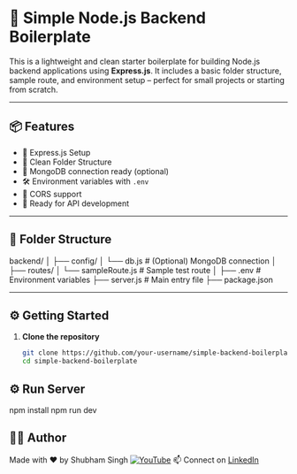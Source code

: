 # 🚀 Simple Node.js Backend Boilerplate

This is a lightweight and clean starter boilerplate for building Node.js backend applications using **Express.js**. It includes a basic folder structure, sample route, and environment setup – perfect for small projects or starting from scratch.

---

## 📦 Features

- 🔧 Express.js Setup
- 📁 Clean Folder Structure
- 🌿 MongoDB connection ready (optional)
- 🛠️ Environment variables with `.env`
- 🔄 CORS support
- 🚀 Ready for API development

---

## 📂 Folder Structure

backend/ │ ├── config/ │ └── db.js # (Optional) MongoDB connection │ ├── routes/ │ └── sampleRoute.js # Sample test route │ ├── .env # Environment variables ├── server.js # Main entry file ├── package.json


---

## ⚙️ Getting Started

1. **Clone the repository**
   ```bash
   git clone https://github.com/your-username/simple-backend-boilerplate.git
   cd simple-backend-boilerplate

## ⚙️ Run Server

npm install
npm run dev

## 👨‍💻 Author
 
Made with ❤️ by Shubham Singh
[![YouTube](https://img.shields.io/badge/YouTube-SS%20EFFORT-red?style=flat-square&logo=youtube)](https://youtube.com/@ss_effort) 
📫 Connect on [LinkedIn](https://www.linkedin.com/in/xtshubhamh/)  

